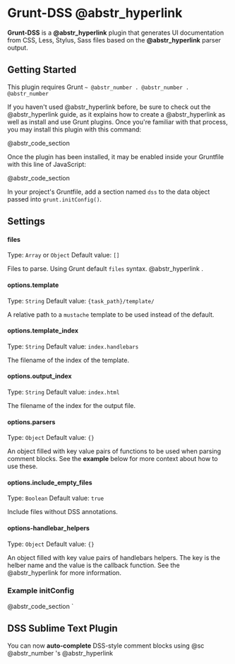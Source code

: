 # Grunt-DSS @abstr_hyperlink 

**Grunt-DSS** is a **@abstr_hyperlink** plugin that generates UI documentation from CSS, Less, Stylus, Sass files based on the **@abstr_hyperlink** parser output.

## Getting Started

This plugin requires Grunt `~ @abstr_number . @abstr_number . @abstr_number`

If you haven't used @abstr_hyperlink before, be sure to check out the @abstr_hyperlink guide, as it explains how to create a @abstr_hyperlink as well as install and use Grunt plugins. Once you're familiar with that process, you may install this plugin with this command:

@abstr_code_section 

Once the plugin has been installed, it may be enabled inside your Gruntfile with this line of JavaScript:

@abstr_code_section 

In your project's Gruntfile, add a section named `dss` to the data object passed into `grunt.initConfig()`.

## Settings

#### files

Type: `Array` or `Object` Default value: `[]`

Files to parse. Using Grunt default `files` syntax. @abstr_hyperlink .

#### options.template

Type: `String` Default value: `{task_path}/template/`

A relative path to a `mustache` template to be used instead of the default.

#### options.template_index

Type: `String` Default value: `index.handlebars`

The filename of the index of the template.

#### options.output_index

Type: `String` Default value: `index.html`

The filename of the index for the output file.

#### options.parsers

Type: `Object` Default value: `{}`

An object filled with key value pairs of functions to be used when parsing comment blocks. See the **example** below for more context about how to use these.

#### options.include_empty_files

Type: `Boolean` Default value: `true`

Include files without DSS annotations.

#### options-handlebar_helpers

Type: `Object` Default value: `{}`

An object filled with key value pairs of handlebars helpers. The key is the helber name and the value is the callback function. See the @abstr_hyperlink for more information.

### Example initConfig

@abstr_code_section `

## DSS Sublime Text Plugin

You can now **auto-complete** DSS-style comment blocks using @sc @abstr_number 's @abstr_hyperlink 
